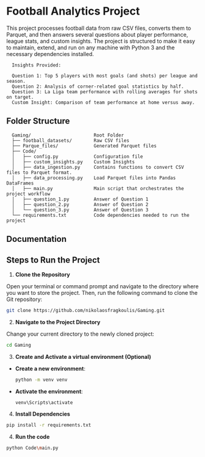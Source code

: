 # Football Analytics Project

This project processes football data from raw CSV files, converts them to Parquet, and then answers several questions about player performance, league stats, and custom insights.
The project is structured to make it easy to maintain, extend, and run on any machine with Python 3 and the necessary dependencies installed.

```
  Insights Provided:
  
  Question 1: Top 5 players with most goals (and shots) per league and season.
  Question 2: Analysis of corner-related goal statistics by half.
  Question 3: La Liga team performance with rolling averages for shots on target.
  Custom Insight: Comparison of team performance at home versus away.
```

## Folder Structure

```
  Gaming/                       Root Folder
  ├── football_datasets/        Raw CSV files
  ├── Parque_files/             Generated Parquet files
  ├── Code/
  │   ├── config.py             Configuration file
  │   ├── custom_insights.py    Custom Insights
  │   ├── data_ingestion.py     Contains functions to convert CSV files to Parquet format.
  │   ├── data_processing.py    Load Parquet files into Pandas DataFrames
  │   ├── main.py               Main script that orchestrates the project workflow
  │   ├── question_1.py         Answer of Question 1
  │   ├── question_2.py         Answer of Question 2
  │   └── question_3.py         Answer of Question 3
  └── requirements.txt          Code dependencies needed to run the project
```


## Documentation


## Steps to Run the Project

  1. **Clone the Repository**

   Open your terminal or command prompt and navigate to the directory where you want to store the project. Then, run the following command to clone the Git repository:

   ```bash
   git clone https://github.com/nikolaosfragkoulis/Gaming.git
   ```

  2. **Navigate to the Project Directory**

   Change your current directory to the newly cloned project:

   ```bash
   cd Gaming
   ```

  3. **Create and Activate a virtual environment (Optional)**
  
   - **Create a new environment**:
     ```bash
     python -m venv venv
     ```
   - **Activate the environment**:
     ```bash
     venv\Scripts\activate
     ```

  4. **Install Dependencies**
   ```bash
   pip install -r requirements.txt
   ```

  4. **Run the code**
   ```bash
   python Code\main.py
   ```

